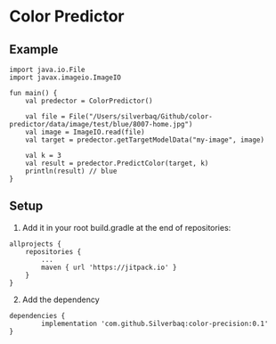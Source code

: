 # Color Predictor

## Example
```
import java.io.File
import javax.imageio.ImageIO

fun main() {
    val predector = ColorPredictor()

    val file = File("/Users/silverbaq/Github/color-predictor/data/image/test/blue/8007-home.jpg")
    val image = ImageIO.read(file)
    val target = predector.getTargetModelData("my-image", image)

    val k = 3
    val result = predector.PredictColor(target, k)
    println(result) // blue
}
```

## Setup

1. Add it in your root build.gradle at the end of repositories:
```
allprojects {
	repositories {
		...
		maven { url 'https://jitpack.io' }
	}
}
```

2. Add the dependency
```
dependencies {
        implementation 'com.github.Silverbaq:color-precision:0.1'
}
```